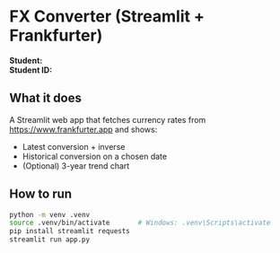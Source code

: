 # FX Converter (Streamlit + Frankfurter)

**Student:** <Your Name>  
**Student ID:** <Your Student ID>

## What it does
A Streamlit web app that fetches currency rates from https://www.frankfurter.app and shows:
- Latest conversion + inverse
- Historical conversion on a chosen date
- (Optional) 3-year trend chart

## How to run
```bash
python -m venv .venv
source .venv/bin/activate       # Windows: .venv\Scripts\activate
pip install streamlit requests
streamlit run app.py
